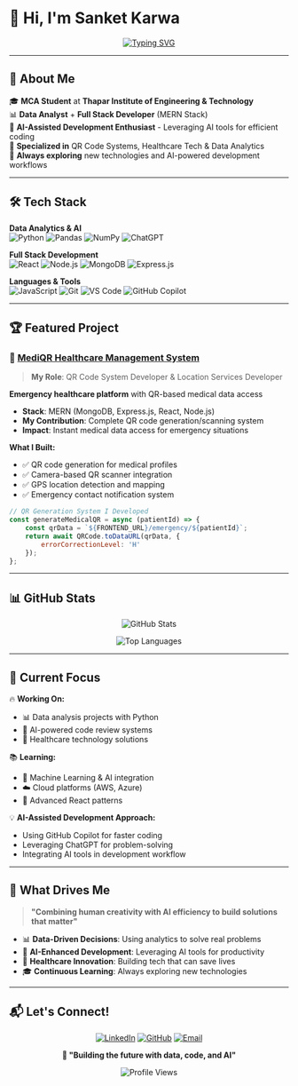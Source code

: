 # 👋 Hi, I'm **Sanket Karwa**

<div align="center">
  
[![Typing SVG](https://readme-typing-svg.herokuapp.com?font=Fira+Code&pause=1000&color=36BCF7&width=500&lines=MCA+Student+%7C+Data+Analyst;Full+Stack+Developer+%7C+MERN+Stack;AI-Assisted+Development+Enthusiast;QR+Systems+%26+Healthcare+Tech)](https://git.io/typing-svg)

</div>

---

## 🚀 About Me

🎓 **MCA Student** at **Thapar Institute of Engineering & Technology**  
📊 **Data Analyst** + **Full Stack Developer** (MERN Stack)  
🤖 **AI-Assisted Development Enthusiast** - Leveraging AI tools for efficient coding  
🔧 **Specialized in** QR Code Systems, Healthcare Tech & Data Analytics  
🌱 **Always exploring** new technologies and AI-powered development workflows  

---

## 🛠️ Tech Stack

**Data Analytics & AI**  
![Python](https://img.shields.io/badge/Python-3776AB?style=for-the-badge&logo=python&logoColor=white)
![Pandas](https://img.shields.io/badge/Pandas-150458?style=for-the-badge&logo=pandas&logoColor=white)
![NumPy](https://img.shields.io/badge/NumPy-013243?style=for-the-badge&logo=numpy&logoColor=white)
![ChatGPT](https://img.shields.io/badge/ChatGPT-74aa9c?style=for-the-badge&logo=openai&logoColor=white)

**Full Stack Development**  
![React](https://img.shields.io/badge/React-20232A?style=for-the-badge&logo=react&logoColor=61DAFB)
![Node.js](https://img.shields.io/badge/Node.js-43853D?style=for-the-badge&logo=node.js&logoColor=white)
![MongoDB](https://img.shields.io/badge/MongoDB-4EA94B?style=for-the-badge&logo=mongodb&logoColor=white)
![Express.js](https://img.shields.io/badge/Express.js-404D59?style=for-the-badge)

**Languages & Tools**  
![JavaScript](https://img.shields.io/badge/JavaScript-F7DF1E?style=for-the-badge&logo=javascript&logoColor=black)
![Git](https://img.shields.io/badge/Git-F05032?style=for-the-badge&logo=git&logoColor=white)
![VS Code](https://img.shields.io/badge/VS%20Code-007ACC?style=for-the-badge&logo=visual-studio-code&logoColor=white)
![GitHub Copilot](https://img.shields.io/badge/GitHub%20Copilot-000000?style=for-the-badge&logo=github&logoColor=white)

---

## 🏆 Featured Project

### 🏥 [MediQR Healthcare Management System](https://github.com/sanketkarwalink/MediQR-Healthcare-Management)
> **My Role**: QR Code System Developer & Location Services Developer

**Emergency healthcare platform** with QR-based medical data access
- **Stack**: MERN (MongoDB, Express.js, React, Node.js)
- **My Contribution**: Complete QR code generation/scanning system
- **Impact**: Instant medical data access for emergency situations

**What I Built:**
- ✅ QR code generation for medical profiles
- ✅ Camera-based QR scanner integration
- ✅ GPS location detection and mapping
- ✅ Emergency contact notification system

```javascript
// QR Generation System I Developed
const generateMedicalQR = async (patientId) => {
    const qrData = `${FRONTEND_URL}/emergency/${patientId}`;
    return await QRCode.toDataURL(qrData, {
        errorCorrectionLevel: 'H'
    });
};
```

---

## 📊 GitHub Stats

<div align="center">

![GitHub Stats](https://github-readme-stats.vercel.app/api?username=sanketkarwalink&show_icons=true&theme=radical&hide_border=true)

![Top Languages](https://github-readme-stats.vercel.app/api/top-langs/?username=sanketkarwalink&layout=compact&theme=radical&hide_border=true)

</div>

---

## 🎯 Current Focus

🔥 **Working On:**
- 📊 Data analysis projects with Python
- 🤖 AI-powered code review systems
- 🏥 Healthcare technology solutions

📚 **Learning:**
- 🤖 Machine Learning & AI integration
- ☁️ Cloud platforms (AWS, Azure)
- 📱 Advanced React patterns

💡 **AI-Assisted Development Approach:**
- Using GitHub Copilot for faster coding
- Leveraging ChatGPT for problem-solving
- Integrating AI tools in development workflow

---

## 🌟 What Drives Me

> **"Combining human creativity with AI efficiency to build solutions that matter"**

- 📊 **Data-Driven Decisions**: Using analytics to solve real problems
- 🤖 **AI-Enhanced Development**: Leveraging AI tools for productivity
- 🏥 **Healthcare Innovation**: Building tech that can save lives
- 🎓 **Continuous Learning**: Always exploring new technologies

---

## 📬 Let's Connect!

<div align="center">

[![LinkedIn](https://img.shields.io/badge/LinkedIn-0077B5?style=for-the-badge&logo=linkedin&logoColor=white)](https://linkedin.com/in/sanketkarwa)
[![GitHub](https://img.shields.io/badge/GitHub-100000?style=for-the-badge&logo=github&logoColor=white)](https://github.com/sanketkarwalink)
[![Email](https://img.shields.io/badge/Email-D14836?style=for-the-badge&logo=gmail&logoColor=white)](mailto:sanketkarwa.work@gmail.com)

**💭 "Building the future with data, code, and AI"**

![Profile Views](https://komarev.com/ghpvc/?username=sanketkarwalink&color=brightgreen&style=flat)

</div>
